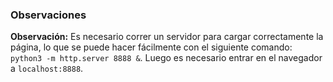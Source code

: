 ### Observaciones

**Observación:** Es necesario correr un servidor para cargar correctamente la página, lo que se puede hacer fácilmente con el siguiente comando: `python3 -m http.server 8888 &`. Luego es necesario entrar en el navegador a `localhost:8888`.

